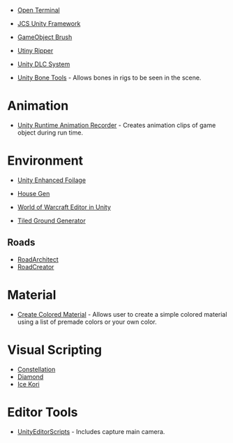 
* [Open Terminal](https://github.com/omid3098/OpenTerminal)

* [JCS Unity Framework](https://github.com/jcs090218/JCSUnity_Framework)

* [GameObject Brush](https://github.com/Kellojo/GameObject-Brush)

* [Utiny Ripper](https://github.com/mafaca/UtinyRipper)

* [Unity DLC System](https://github.com/TheLazyLemur/Unity_DLC_System)

* [Unity Bone Tools](https://github.com/ecidevilin/UnityBoneTools) - Allows bones in rigs to be seen in the scene.

# Animation

* [Unity Runtime Animation Recorder](https://github.com/newyellow/Unity-Runtime-Animation-Recorder) - Creates animation clips of game object during run time.

# Environment
* [Unity Enhanced Foilage](https://github.com/marmitaTH/unity-enhanced-foliage)

* [House Gen](https://github.com/jkarbows/HouseGen)

* [World of Warcraft Editor in Unity](https://github.com/CucFlavius/wowedit_unity)

* [Tiled Ground Generator](https://github.com/Maximetinu/Tiled-Ground-Generator)

## Roads
* [RoadArchitect](https://github.com/MicroGSD/RoadArchitect)
* [RoadCreator](https://github.com/MCrafterzz/roadcreator)

# Material

* [Create Colored Material](https://github.com/Endarren/Create_Color_Material) - Allows user to create a simple colored material using a list of premade colors or your own color.

# Visual Scripting

* [Constellation](https://github.com/ConstellationLanguage/Constellation)
* [Diamond](https://assetstore.unity.com/packages/tools/visual-scripting/diamond-visual-scripting-92738)
* [Ice Kori](https://github.com/molingyu/IceKori)

# Editor Tools

* [UnityEditorScripts](https://github.com/korintic/UnityEditorScripts) - Includes capture main camera.
